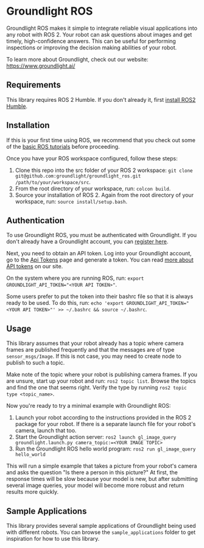 # Groundlight ROS

Groundlight ROS makes it simple to integrate reliable visual applications into any robot with ROS 2. Your robot can ask questions about images and get timely, high-confidence answers. This can be useful for performing inspections or improving the decision making abilities of your robot. 

To learn more about Groundlight, check out our website: https://www.groundlight.ai/

## Requirements
This library requires ROS 2 Humble. If you don't already it, first [install ROS2 Humble](https://docs.ros.org/en/humble/Installation.html).

## Installation
If this is your first time using ROS, we recommend that you check out some of the [basic ROS tutorials](https://docs.ros.org/en/humble/Tutorials.html) before proceeding.

Once you have your ROS workspace configured, follow these steps:
1. Clone this repo into the src folder of your ROS 2 workspace: `git clone git@github.com:groundlight/groundlight_ros.git /path/to/your/workspace/src`.
2. From the root directory of your workspace, run: `colcon build`.
3. Source your installation of ROS 2. Again from the root directory of your workspace, run: `source install/setup.bash`.

## Authentication
To use Groundlight ROS, you must be authenticated with Groundlight. If you don't already have a Groundlight account, you can [register here](https://www.groundlight.ai/Signup). 

Next, you need to obtain an API token. Log into your Groundlight account, go to the [Api Tokens](https://app.groundlight.ai/reef/my-account/api-tokens) page and generate a token. You can read [more about API tokens](https://code.groundlight.ai/python-sdk/docs/getting-started/api-tokens) on our site.

On the system where you are running ROS, run: `export GROUNDLIGHT_API_TOKEN="<YOUR API TOKEN>"`.

Some users prefer to put the token into their bashrc file so that it is always ready to be used. To do this, run: `echo 'export GROUNDLIGHT_API_TOKEN="<YOUR API TOKEN>"' >> ~/.bashrc && source ~/.bashrc`.

## Usage
This library assumes that your robot already has a topic where camera frames are published frequently and that the messages are of type `sensor_msgs/Image`. If this is not case, you may need to create node to publish to such a topic.

Make note of the topic where your robot is publishing camera frames. If you are unsure, start up your robot and run: `ros2 topic list`. Browse the topics and find the one that seems right. Verify the type by running `ros2 topic type <topic_name>`.

Now you're ready to try a minimal example with Groundlight ROS:
1. Launch your robot according to the instructions provided in the ROS 2 package for your robot. If there is a separate launch file for your robot's camera, launch that too.
2. Start the Groundlight action server: `ros2 launch gl_image_query groundlight.launch.py camera_topic:=<YOUR IMAGE TOPIC>`
3. Run the Groundlight ROS hello world program: `ros2 run gl_image_query hello_world`

This will run a simple example that takes a picture from your robot's camera and asks the question "Is there a person in this picture?" At first, the response times will be slow because your model is new, but after submitting several image queries, your model will become more robust and return results more quickly.

## Sample Applications
This library provides several sample applications of Groundlight being used with different robots. You can browse the `sample_applications` folder to get inspiration for how to use this library.

